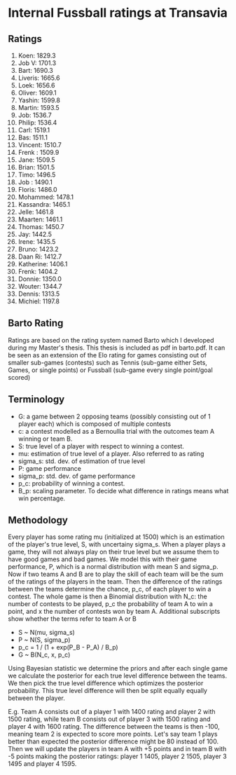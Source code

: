 # Internal Fussball ratings at Transavia
## Ratings
1. Koen: 1829.3 
2. Job V: 1701.3 
3. Bart: 1690.3 
4. Liveris: 1665.6 
5. Loek: 1656.6 
6. Oliver: 1609.1 
7. Yashin: 1599.8 
8. Martin: 1593.5 
9. Job: 1536.7 
10. Philip: 1536.4 
11. Carl: 1519.1 
12. Bas: 1511.1 
13. Vincent: 1510.7 
14. Frenk : 1509.9 
15. Jane: 1509.5 
16. Brian: 1501.5 
17. Timo: 1496.5 
18. Job : 1490.1 
19. Floris: 1486.0 
20. Mohammed: 1478.1 
21. Kassandra: 1465.1 
22. Jelle: 1461.8 
23. Maarten: 1461.1 
24. Thomas: 1450.7 
25. Jay: 1442.5 
26. Irene: 1435.5 
27. Bruno: 1423.2 
28. Daan Ri: 1412.7 
29. Katherine: 1406.1 
30. Frenk: 1404.2 
31. Donnie: 1350.0 
32. Wouter: 1344.7 
33. Dennis: 1313.5 
34. Michiel: 1197.8 

## Barto Rating
Ratings are based on the rating system named Barto which I developed during my Master's thesis. This thesis is included as pdf in barto.pdf. It can be seen as an extension of the Elo rating for games consisting out of smaller sub-games (contests) such as Tennis (sub-game either Sets, Games, or single points) or Fussball (sub-game every single point/goal scored)
## Terminology
- G: a game between 2 opposing teams (possibly consisting out of 1 player each) which is composed of multiple contests
- c: a contest modelled as a Bernoullia trial with the outcomes team A winning or team B.
- S: true level of a player with respect to winning a contest.
- mu: estimation of true level of a player. Also referred to as rating
- sigma_s: std. dev. of estimation of true level
- P: game performance
- sigma_p: std. dev. of game performance
- p_c: probability of winning a contest.
- B_p: scaling parameter. To decide what difference in ratings means what win percentage.
## Methodology
Every player has some rating mu (initialized at 1500) which is an estimation of the player's true level, S, with uncertainy sigma_s. When a player plays a game, they will not always play on their true level but we assume them to have good games and bad games. We model this with their game performance, P, which is a normal distribution with mean S and sigma_p. Now if two teams A and B are to play the skill of each team will be the sum of the ratings of the players in the team. Then the difference of the ratings between the teams determine the chance, p_c, of each player to win a contest. The whole game is then a Binomial distribution with N_c: the number of contests to be played, p_c the probability of team A to win a point, and x the number of contests won by team A. Additional subscripts show whether the terms refer to team A or B
- S ~ N(mu, sigma_s)
- P ~ N(S, sigma_p)
- p_c = 1 / (1 + exp(P_B - P_A) / B_p)
- G ~ B(N_c, x, p_c)

Using Bayesian statistic we determine the priors and after each single game we calculate the posterior for each true level difference between the teams. We then pick the true level difference which optimizes the posterior probability. This true level difference will then be split equally equally between the player. 

E.g. Team A consists out of a player 1 with 1400 rating and player 2 with 1500 rating, while team B consists out of player 3 with 1500 rating and player 4 with 1600 rating. The difference between the teams is then -100, meaning team 2 is expected to score more points. Let's say team 1 plays better than expected the posterior difference might be 80 instead of 100. Then we will update the players in team A with +5 points and in team B with -5 points making the posterior ratings: player 1 1405, player 2 1505, player 3 1495 and player 4 1595.